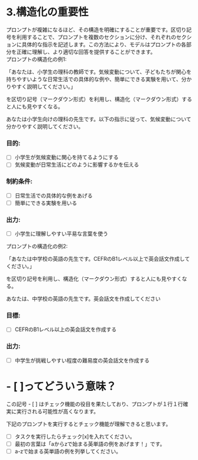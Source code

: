 # 3.構造化の重要性

プロンプトが複雑になるほど、その構造を明確にすることが重要です。区切り記号を利用することで、プロンプトを複数のセクションに分け、それぞれのセクションに具体的な指示を記述します。この方法により、モデルはプロンプトの各部分を正確に理解し、より適切な回答を提供することができます。  
プロンプトの構造化の例1:  

「あなたは、小学生の理科の教師です。気候変動について、子どもたちが関心を持ちやすいような日常生活での具体的な例や、簡単にできる実験を用いて、分かりやすく説明してください。」

を区切り記号（マークダウン形式）を利用し、構造化（マークダウン形式）すると人にも見やすくなる。

あなたは小学生向けの理科の先生です。以下の指示に従って、気候変動について分かりやすく説明してください。
### 目的:
- [ ] 小学生が気候変動に関心を持てるようにする
- [ ] 気候変動が日常生活にどのように影響するかを伝える
### 制約条件:
- [ ] 日常生活での具体的な例をあげる
- [ ] 簡単にできる実験を用いる
### 出力:
- [ ] 小学生に理解しやすい平易な言葉を使う

プロンプトの構造化の例2:

「あなたは中学校の英語の先生です。CEFRのB1レベル以上で英会話文作成してください。」

を区切り記号を利用し、構造化（マークダウン形式）すると人にも見やすくなる。

あなたは、中学校の英語の先生です。英会話文を作成してください

### 目標:
- [ ] CEFRのB1レベル以上の英会話文を作成する
### 出力:
- [ ] 中学生が挑戦しやすい程度の難易度の英会話文を作成する

# - [ ]ってどういう意味？

この記号 - [ ] はチェック機能の役目を果たしており、プロンプトが１行１行確実に実行される可能性が高くなります。

下記のプロンプトを実行するとチェック機能が理解できると思います。

- [ ] タスクを実行したらチェック[x]を入れてください。
- [ ] 最初の言葉は「aからzで始まる英単語の例をあげます！」です。
- [ ] a-zで始まる英単語の例を列挙してください。
